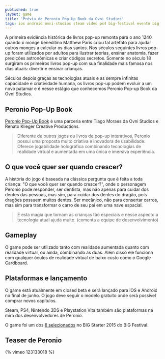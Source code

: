 ```yaml
---
published: true
layout: game
title: 'Prévia de Peronio Pop-Up Book da Ovni Studios'
tags: ios android ovni-studios steam video ps4 big-festival evento big-starter preview
---
```

A primeira evidência histórica de livros pop-up remonta para o ano 1240 quando o monge beneditino Matthew Paris criou tal artefato para ajudar outros monges a calcular os dias santos. Nos séculos seguintes livros pop-up foram utilizados por adultos para ilustrar teorias, ensinar anatomia, fazer predições astronômicas e criar códigos secretos. Somente no século 18 surgiram os primeiros livros pop-up com sua finalidade mais famosa nos dias atuais: divertir e ensinar crianças.

Séculos depois graças as tecnologias atuais e as sempre infinitas capacidade e criatividade humana, os livros pop-up podem evoluir a um novo patamar e é nesse estágio que conhecemos Peronio Pop-up Book da Ovni Studios.

## Peronio Pop-Up Book
<a href="http://www.peronio.com/" target="_blank">Peronio Pop-Up Book</a>
 é uma parceria entre Tiago Moraes da Ovni Studios e Renato Klieger Creative Productions.

> Diferente de outros jogos ou livros de pop-up interativos, Peronio possui uma proposta muito criativa e inovadora de usabilidade. Oferece jogabilidade holográfica combinando tecnologias de realidade virtual e aumentada em uma única e imersiva experiência.



## O que você quer ser quando crescer?
A história do jogo é baseada na clássica pergunta que é feita a toda criança: "O que você quer ser quando crescer?", onde o personagem Peronio pode responder, ser dentista, mas não apenas para cuidar dos dentes das pessoas, mas sim, para cuidar dos dentes do dragão, pois dragões possuem muitos dentes. Ser mecânico, não para consertar carros, mas sim para transformar o carro de seu pai em uma nave espacial.



> É esta magia que tornam as crianças tão especiais e nesse aspecto a tecnologia atual ajuda muito. (comenta a equipe de desenvolvimento)

## Gameplay
O game pode ser utilizado tanto com realidade aumentada quanto com realidade virtual, ou ainda, combinando as duas. Além disso ele funciona com qualquer óculos de realidade virtual de baixo custo como o Google Cardboard.

## Plataformas e lançamento
O game está atualmente em closed beta e será lançado para iOS e Android no final de junho. O jogo deve seguir o modelo gratuito onde será possível comprar novos capítulos.

Steam, PS4, Nintendo 3DS e Playstation Vita também são plataformas na mira dos desenvolvedores de Peronio.

O game foi um dos <a href="{{ site.baseurl }}/2015/06/09/conheca-os-games-selecionados-no-big-starter/">8 selecionados</a>
 no BIG Starter 2015 do BIG Festival.
## Teaser de Peronio
{% vimeo 123133018 %}


